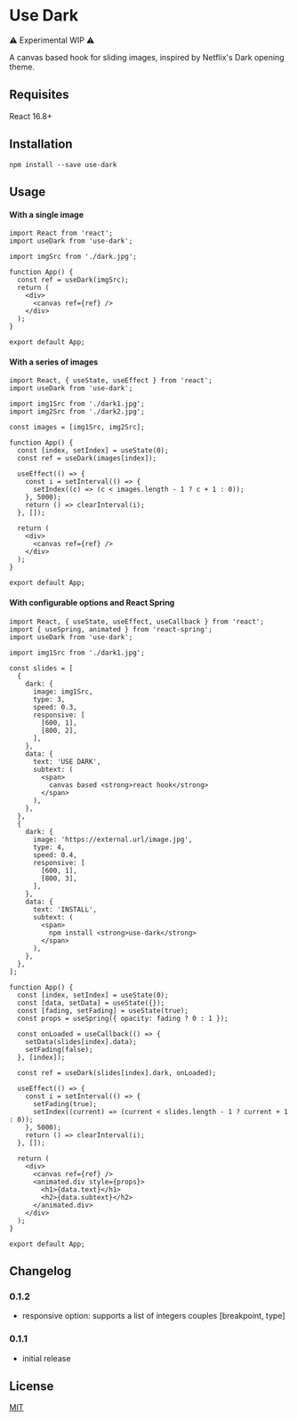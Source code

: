 # Use Dark

:warning: Experimental WIP :warning:

A canvas based hook for sliding images, inspired by Netflix's Dark opening theme.

## Requisites

React 16.8+

## Installation

```
npm install --save use-dark
```

## Usage

#### With a single image

```react
import React from 'react';
import useDark from 'use-dark';

import imgSrc from './dark.jpg';

function App() {
  const ref = useDark(imgSrc);
  return (
    <div>
      <canvas ref={ref} />
    </div>
  );
}

export default App;
```

#### With a series of images

```react
import React, { useState, useEffect } from 'react';
import useDark from 'use-dark';

import img1Src from './dark1.jpg';
import img2Src from './dark2.jpg';

const images = [img1Src, img2Src];

function App() {
  const [index, setIndex] = useState(0);
  const ref = useDark(images[index]);

  useEffect(() => {
    const i = setInterval(() => {
      setIndex((c) => (c < images.length - 1 ? c + 1 : 0));
    }, 5000);
    return () => clearInterval(i);
  }, []);

  return (
    <div>
      <canvas ref={ref} />
    </div>
  );
}

export default App;
```

#### With configurable options and React Spring

```react
import React, { useState, useEffect, useCallback } from 'react';
import { useSpring, animated } from 'react-spring';
import useDark from 'use-dark';

import img1Src from './dark1.jpg';

const slides = [
  {
    dark: {
      image: img1Src,
      type: 3,
      speed: 0.3,
      responsive: [
        [600, 1],
        [800, 2],
      ],
    },
    data: {
      text: 'USE DARK',
      subtext: (
        <span>
          canvas based <strong>react hook</strong>
        </span>
      ),
    },
  },
  {
    dark: {
      image: 'https://external.url/image.jpg',
      type: 4,
      speed: 0.4,
      responsive: [
        [600, 1],
        [800, 3],
      ],
    },
    data: {
      text: 'INSTALL',
      subtext: (
        <span>
          npm install <strong>use-dark</strong>
        </span>
      ),
    },
  },
];

function App() {
  const [index, setIndex] = useState(0);
  const [data, setData] = useState({});
  const [fading, setFading] = useState(true);
  const props = useSpring({ opacity: fading ? 0 : 1 });

  const onLoaded = useCallback(() => {
    setData(slides[index].data);
    setFading(false);
  }, [index]);

  const ref = useDark(slides[index].dark, onLoaded);

  useEffect(() => {
    const i = setInterval(() => {
      setFading(true);
      setIndex((current) => (current < slides.length - 1 ? current + 1 : 0));
    }, 5000);
    return () => clearInterval(i);
  }, []);

  return (
    <div>
      <canvas ref={ref} />
      <animated.div style={props}>
        <h1>{data.text}</h1>
        <h2>{data.subtext}</h2>
      </animated.div>
    </div>
  );
}

export default App;

```

## Changelog

### 0.1.2

- responsive option: supports a list of integers couples [breakpoint, type]

### 0.1.1

- initial release

## License

[MIT](https://choosealicense.com/licenses/mit/)
